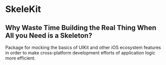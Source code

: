 # SkeleKit

## Why Waste Time Building the Real Thing When All you Need is a Skeleton?

Package for mocking the basics of UIKit and other iOS ecosystem features in order to make cross-platform development efforts of application logic more efficient.

